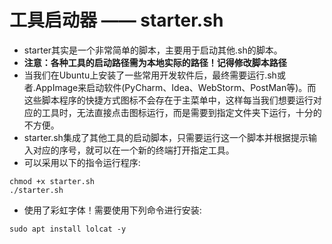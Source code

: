 # 工具启动器 —— starter.sh
- starter其实是一个非常简单的脚本，主要用于启动其他.sh的脚本。  
- **注意：各种工具的启动路径需为本地实际的路径！记得修改脚本路径**
- 当我们在Ubuntu上安装了一些常用开发软件后，最终需要运行.sh或者.AppImage来启动软件(PyCharm、Idea、WebStorm、PostMan等)。而这些脚本程序的快捷方式图标不会存在于主菜单中，这样每当我们想要运行对应的工具时，无法直接点击图标运行，而是需要到指定文件夹下运行，十分的不方便。  
- starter.sh集成了其他工具的启动脚本，只需要运行这一个脚本并根据提示输入对应的序号，就可以在一个新的终端打开指定工具。  
- 可以采用以下的指令运行程序:  
```shell
chmod +x starter.sh
./starter.sh
```

- 使用了彩虹字体！需要使用下列命令进行安装:  
```shell
sudo apt install lolcat -y

```   

